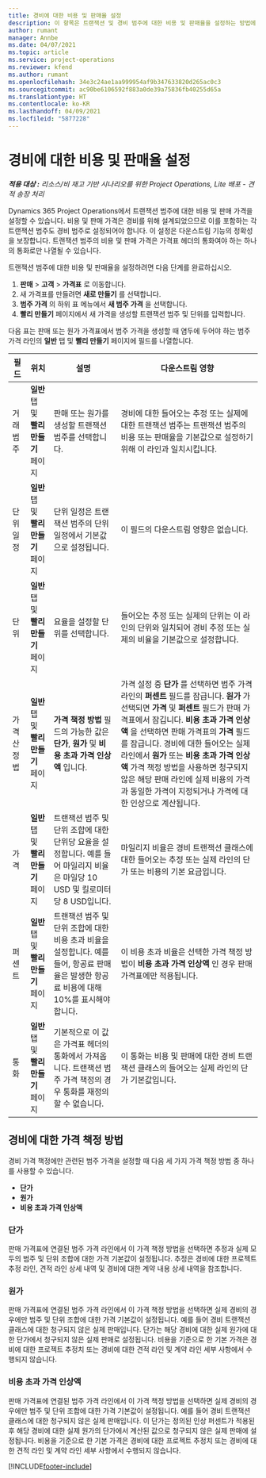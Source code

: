 ```yaml
---
title: 경비에 대한 비용 및 판매율 설정
description: 이 항목은 트랜잭션 및 경비 범주에 대한 비용 및 판매율을 설정하는 방법에 대한 정보를 제공합니다.
author: rumant
manager: Annbe
ms.date: 04/07/2021
ms.topic: article
ms.service: project-operations
ms.reviewer: kfend
ms.author: rumant
ms.openlocfilehash: 34e3c24ae1aa999954af9b347633820d265ac0c3
ms.sourcegitcommit: ac90be6106592f883a0de39a75836fb40255d65a
ms.translationtype: HT
ms.contentlocale: ko-KR
ms.lasthandoff: 04/09/2021
ms.locfileid: "5877228"
---
```

# <a name="set-up-cost-and-sales-rates-for-expenses"></a>경비에 대한 비용 및 판매율 설정

_**적용 대상 :** 리소스/비 재고 기반 시나리오를 위한 Project Operations, Lite 배포 - 견적 송장 처리_

Dynamics 365 Project Operations에서 트랜잭션 범주에 대한 비용 및 판매 가격을 설정할 수 있습니다. 비용 및 판매 가격은 경비를 위해 설계되었으므로 이를 포함하는 각 트랜잭션 범주도 경비 범주로 설정되어야 합니다. 이 설정은 다운스트림 기능의 정확성을 보장합니다. 트랜잭션 범주의 비용 및 판매 가격은 가격표 헤더의 통화여야 하는 하나의 통화로만 나열될 수 있습니다.

트랜잭션 범주에 대한 비용 및 판매율을 설정하려면 다음 단계를 완료하십시오. 

1. **판매** > **고객** > **가격표** 로 이동합니다.
2. 새 가격표를 만들려면 **새로 만들기** 를 선택합니다. 
3. **범주 가격** 의 하위 표 메뉴에서 **새 범주 가격** 을 선택합니다. 
4. **빨리 만들기** 페이지에서 새 가격을 생성할 트랜잭션 범주 및 단위를 입력합니다.

다음 표는 판매 또는 원가 가격표에서 범주 가격을 생성할 때 염두에 두어야 하는 범주 가격 라인의 **일반** 탭 및 **빨리 만들기** 페이지에 필드를 나열합니다.

| 필드 | 위치 | 설명 | 다운스트림 영향 |
| --- | --- | --- | --- |
| 거래 범주 | **일반** 탭 및 **빨리 만들기** 페이지 | 판매 또는 원가를 생성할 트랜잭션 범주를 선택합니다. | 경비에 대한 들어오는 추정 또는 실제에 대한 트랜잭션 범주는 트랜잭션 범주의 비용 또는 판매율을 기본값으로 설정하기 위해 이 라인과 일치시킵니다. |
| 단위 일정 | **일반** 탭 및 **빨리 만들기** 페이지 | 단위 일정은 트랜잭션 범주의 단위 일정에서 기본값으로 설정됩니다. | 이 필드의 다운스트림 영향은 없습니다. |
| 단위 | **일반** 탭 및 **빨리 만들기** 페이지 | 요율을 설정할 단위를 선택합니다. | 들어오는 추정 또는 실제의 단위는 이 라인의 단위와 일치되어 경비 추정 또는 실제의 비율을 기본값으로 설정합니다. |
| 가격 산정법 | **일반** 탭 및 **빨리 만들기** 페이지 | **가격 책정 방법** 필드의 가능한 값은 **단가**, **원가** 및 **비용 초과 가격 인상액** 입니다. | 가격 설정 중 **단가** 를 선택하면 범주 가격 라인의 **퍼센트** 필드를 잠급니다. **원가** 가 선택되면 **가격** 및 **퍼센트** 필드가 판매 가격표에서 잠깁니다. **비용 초과 가격 인상액** 을 선택하면 판매 가격표의 **가격** 필드를 잠급니다. 경비에 대한 들어오는 실제 라인에서 **원가** 또는 **비용 초과 가격 인상액** 가격 책정 방법을 사용하면 청구되지 않은 해당 판매 라인에 실제 비용의 가격과 동일한 가격이 지정되거나 가격에 대한 인상으로 계산됩니다. |
| 가격 | **일반** 탭 및 **빨리 만들기** 페이지 | 트랜잭션 범주 및 단위 조합에 대한 단위당 요율을 설정합니다. 예를 들어 마일리지 비율은 마일당 10 USD 및 킬로미터당 8 USD입니다. | 마일리지 비율은 경비 트랜잭션 클래스에 대한 들어오는 추정 또는 실제 라인의 단가 또는 비용의 기본 요금입니다.|
| 퍼센트 | **일반** 탭 및 **빨리 만들기** 페이지 | 트랜잭션 범주 및 단위 조합에 대한 비용 초과 비율을 설정합니다. 예를 들어, 항공료 판매율은 발생한 항공료 비용에 대해 10%를 표시해야 합니다. | 이 비용 초과 비율은 선택한 가격 책정 방법이 **비용 초과 가격 인상액** 인 경우 판매 가격표에만 적용됩니다. |
| 통화 | **일반** 탭 및 **빨리 만들기** 페이지 | 기본적으로 이 값은 가격표 헤더의 통화에서 가져옵니다. 트랜잭션 범주 가격 책정의 경우 통화를 재정의할 수 없습니다. | 이 통화는 비용 및 판매에 대한 경비 트랜잭션 클래스의 들어오는 실제 라인의 단가 기본값입니다. |

## <a name="pricing-methods-for-expenses"></a>경비에 대한 가격 책정 방법

경비 가격 책정에만 관련된 범주 가격을 설정할 때 다음 세 가지 가격 책정 방법 중 하나를 사용할 수 있습니다.

- **단가**
- **원가**
- **비용 초과 가격 인상액**

### <a name="price-per-unit"></a>단가
판매 가격표에 연결된 범주 가격 라인에서 이 가격 책정 방법을 선택하면 추정과 실제 모두의 범주 및 단위 조합에 대한 가격 기본값이 설정됩니다. 추정은 경비에 대한 프로젝트 추정 라인, 견적 라인 상세 내역 및 경비에 대한 계약 내용 상세 내역을 참조합니다.

### <a name="at-cost"></a>원가
판매 가격표에 연결된 범주 가격 라인에서 이 가격 책정 방법을 선택하면 실제 경비의 경우에만 범주 및 단위 조합에 대한 가격 기본값이 설정됩니다. 예를 들어 경비 트랜잭션 클래스에 대한 청구되지 않은 실제 판매입니다. 단가는 해당 경비에 대한 실제 원가에 대한 단가에서 청구되지 않은 실제 판매로 설정됩니다. 비용을 기준으로 한 기본 가격은 경비에 대한 프로젝트 추정치 또는 경비에 대한 견적 라인 및 계약 라인 세부 사항에서 수행되지 않습니다.

### <a name="markup-over-cost"></a>비용 초과 가격 인상액
판매 가격표에 연결된 범주 가격 라인에서 이 가격 책정 방법을 선택하면 실제 경비의 경우에만 범주 및 단위 조합에 대한 가격 기본값이 설정됩니다. 예를 들어 경비 트랜잭션 클래스에 대한 청구되지 않은 실제 판매입니다. 이 단가는 정의된 인상 퍼센트가 적용된 후 해당 경비에 대한 실제 원가의 단가에서 계산된 값으로 청구되지 않은 실제 판매에 설정됩니다. 비용을 기준으로 한 기본 가격은 경비에 대한 프로젝트 추정치 또는 경비에 대한 견적 라인 및 계약 라인 세부 사항에서 수행되지 않습니다.


[!INCLUDE[footer-include](../includes/footer-banner.md)]
